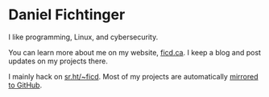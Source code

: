 # Daniel Fichtinger

I like programming, Linux, and cybersecurity.

You can learn more about me on my website, [ficd.ca](https://ficd.ca). I keep a
blog and post updates on my projects there.

I mainly hack on [sr.ht/~ficd](https://sr.ht/~ficd/). Most of my projects are
automatically [mirrored to GitHub](https://ficd.ca/blog/mirror-srht-to-github).
